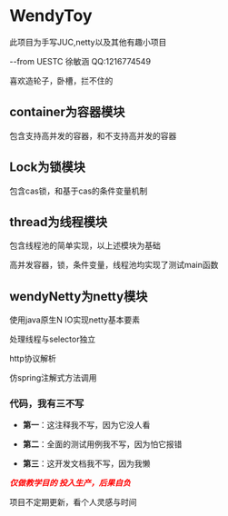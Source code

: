 # WendyToy

此项目为手写JUC,netty以及其他有趣小项目


--from UESTC 徐敏涵 QQ:1216774549

喜欢造轮子，卧槽，拦不住的

## container为容器模块
包含支持高并发的容器，和不支持高并发的容器

## Lock为锁模块
包含cas锁，和基于cas的条件变量机制

## thread为线程模块
包含线程池的简单实现，以上述模块为基础

高并发容器，锁，条件变量，线程池均实现了测试main函数

## wendyNetty为netty模块
使用java原生N IO实现netty基本要素

处理线程与selector独立

http协议解析

仿spring注解式方法调用


### 代码，我有三不写

- **第一**：这注释我不写，因为它没人看

- **第二**：全面的测试用例我不写，因为怕它报错

- **第三**：这开发文档我不写，因为我懒

<span style="color: red;">***仅做教学目的 投入生产，后果自负***</span>

项目不定期更新，看个人灵感与时间
